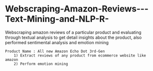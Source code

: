 # Webscraping-Amazon-Reviews---Text-Mining-and-NLP-R-
Webscraping amazon reviews of a particular product and evaluating through textual analysis to get detail insights about the product, also performed sentimental analysis and emotion mining

    Product Name : All new Amazon Echo Dot 3rd-Gen  
        1) Extract reviews of any product from ecommerce website like amazon
        2) Perform emotion mining
